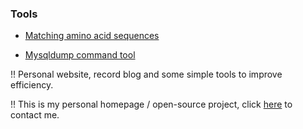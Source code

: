 
### Tools

- [Matching amino acid sequences](https://zbl749.github.io/match.html)

- [Mysqldump command tool](https://zbl749.github.io/mysqldump.html)


!! Personal website, record blog and some simple tools to improve efficiency.

!! This is my personal homepage / open-source project, click <a href="mailto:zbl469@outlook.com">here</a> to contact me.
